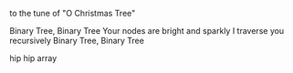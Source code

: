 to the tune of "O Christmas Tree"

Binary Tree, Binary Tree
Your nodes are bright and sparkly
I traverse you recursively
Binary Tree, Binary Tree

hip hip array
